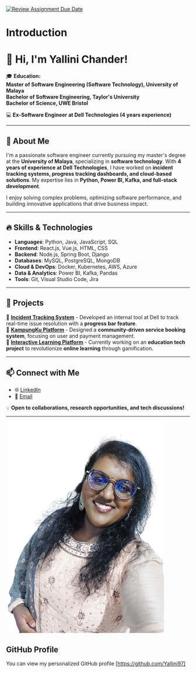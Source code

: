 [![Review Assignment Due Date](https://classroom.github.com/assets/deadline-readme-button-22041afd0340ce965d47ae6ef1cefeee28c7c493a6346c4f15d667ab976d596c.svg)](https://classroom.github.com/a/0MOLbOcH)
# Introduction

# 👋 Hi, I'm Yallini Chander!

🎓 **Education:**  
**Master of Software Engineering (Software Technology), University of Malaya**  
**Bachelor of Software Engineering, Taylor's University**  
**Bachelor of Science, UWE Bristol**   

💻 **Ex-Software Engineer at Dell Technologies (4 years experience)**  

---

## 🚀 About Me

I'm a passionate software engineer currently pursuing my master's degree at the **University of Malaya**, specializing in **software technology**. With **4 years of experience at Dell Technologies**, I have worked on **incident tracking systems, progress tracking dashboards, and cloud-based solutions**. My expertise lies in **Python, Power BI, Kafka, and full-stack development**.

I enjoy solving complex problems, optimizing software performance, and building innovative applications that drive business impact.

---

## 🔥 Skills & Technologies

- **Languages**: Python, Java, JavaScript, SQL  
- **Frontend**: React.js, Vue.js, HTML, CSS  
- **Backend**: Node.js, Spring Boot, Django  
- **Databases**: MySQL, PostgreSQL, MongoDB  
- **Cloud & DevOps**: Docker, Kubernetes, AWS, Azure  
- **Data & Analytics**: Power BI, Kafka, Pandas  
- **Tools**: Git, Visual Studio Code, Jira  

---

## 📌 Projects

🔹 **[Incident Tracking System](#)** - Developed an internal tool at Dell to track real-time issue resolution with a **progress bar feature**.  
🔹 **[KampungKu Platform](#)** - Designed a **community-driven service booking system**, focusing on user and payment management.  
🔹 **[Interactive Learning Platform](#)** - Currently working on an **education tech project** to revolutionize **online learning** through gamification.  

---

## 📫 Connect with Me

- 🌐 [LinkedIn](https://www.linkedin.com/in/YalliniChander)  
- 📧 [Email](mailto:yallini6697@gmail.com)    

💡 **Open to collaborations, research opportunities, and tech discussions!**

---

![My Image](yallini.png)  <!-- Link to the uploaded image -->

## GitHub Profile

You can view my personalized GitHub profile [https://github.com/Yallini97]

